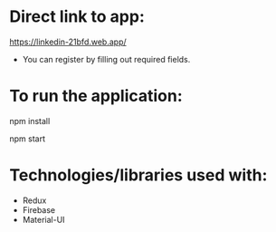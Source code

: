 # Direct link to app: 
https://linkedin-21bfd.web.app/
- You can register by filling out required fields.

# To run the application:

npm install


npm start

# Technologies/libraries used with:

- Redux
- Firebase
- Material-UI
